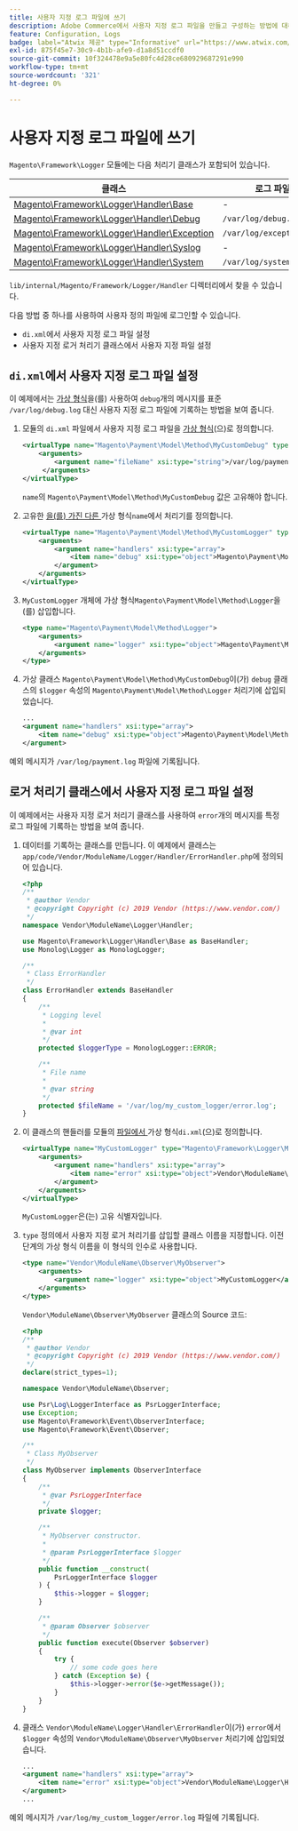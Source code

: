 ```yaml
---
title: 사용자 지정 로그 파일에 쓰기
description: Adobe Commerce에서 사용자 지정 로그 파일을 만들고 구성하는 방법에 대해 알아봅니다. 로거 처리기 및 사용자 지정 로깅 구현을 검색합니다.
feature: Configuration, Logs
badge: label="Atwix 제공" type="Informative" url="https://www.atwix.com/" tooltip="아트윅스"
exl-id: 875f45e7-30c9-4b1b-afe9-d1a8d51ccdf0
source-git-commit: 10f324478e9a5e80fc4d28ce680929687291e990
workflow-type: tm+mt
source-wordcount: '321'
ht-degree: 0%

---
```


# 사용자 지정 로그 파일에 쓰기

`Magento\Framework\Logger` 모듈에는 다음 처리기 클래스가 포함되어 있습니다.

| 클래스 | 로그 파일 |
| ----- | -------- |
| [Magento\Framework\Logger\Handler\Base][base] | - |
| [Magento\Framework\Logger\Handler\Debug][debug] | `/var/log/debug.log` |
| [Magento\Framework\Logger\Handler\Exception][exception] | `/var/log/exception.log` |
| [Magento\Framework\Logger\Handler\Syslog][syslog] | - |
| [Magento\Framework\Logger\Handler\System][system] | `/var/log/system.log` |

`lib/internal/Magento/Framework/Logger/Handler` 디렉터리에서 찾을 수 있습니다.

다음 방법 중 하나를 사용하여 사용자 정의 파일에 로그인할 수 있습니다.

- `di.xml`에서 사용자 지정 로그 파일 설정
- 사용자 지정 로거 처리기 클래스에서 사용자 지정 파일 설정

## `di.xml`에서 사용자 지정 로그 파일 설정

이 예제에서는 [가상 형식](https://developer.adobe.com/commerce/php/development/build/dependency-injection-file/#virtual-types)을(를) 사용하여 `debug`개의 메시지를 표준 `/var/log/debug.log` 대신 사용자 지정 로그 파일에 기록하는 방법을 보여 줍니다.

1. 모듈의 `di.xml` 파일에서 사용자 지정 로그 파일을 [가상 형식](https://developer.adobe.com/commerce/php/development/build/dependency-injection-file/#virtual-types)&#x200B;(으)로 정의합니다.

   ```xml
   <virtualType name="Magento\Payment\Model\Method\MyCustomDebug" type="Magento\Framework\Logger\Handler\Base">
       <arguments>
           <argument name="fileName" xsi:type="string">/var/log/payment.log</argument>
        </arguments>
   </virtualType>
   ```

   `name`의 `Magento\Payment\Model\Method\MyCustomDebug` 값은 고유해야 합니다.

1. 고유한 [을(를) 가진 다른 &#x200B;](https://developer.adobe.com/commerce/php/development/build/dependency-injection-file/#virtual-types)가상 형식`name`에서 처리기를 정의합니다.

   ```xml
   <virtualType name="Magento\Payment\Model\Method\MyCustomLogger" type="Magento\Framework\Logger\Monolog">
       <arguments>
           <argument name="handlers" xsi:type="array">
               <item name="debug" xsi:type="object">Magento\Payment\Model\Method\MyCustomDebug</item>
           </argument>
       </arguments>
   </virtualType>
   ```

1. `MyCustomLogger` 개체에 [&#x200B; &#x200B;](https://developer.adobe.com/commerce/php/development/build/dependency-injection-file/#virtual-types)가상 형식`Magento\Payment\Model\Method\Logger`을(를) 삽입합니다.

   ```xml
   <type name="Magento\Payment\Model\Method\Logger">
       <arguments>
           <argument name="logger" xsi:type="object">Magento\Payment\Model\Method\MyCustomLogger</argument>
       </arguments>
   </type>
   ```

1. 가상 클래스 `Magento\Payment\Model\Method\MyCustomDebug`이(가) `debug` 클래스의 `$logger` 속성의 `Magento\Payment\Model\Method\Logger` 처리기에 삽입되었습니다.

   ```xml
   ...
   <argument name="handlers" xsi:type="array">
       <item name="debug" xsi:type="object">Magento\Payment\Model\Method\MyCustomDebug</item>
   </argument>
   ```

예외 메시지가 `/var/log/payment.log` 파일에 기록됩니다.

## 로거 처리기 클래스에서 사용자 지정 로그 파일 설정

이 예제에서는 사용자 지정 로거 처리기 클래스를 사용하여 `error`개의 메시지를 특정 로그 파일에 기록하는 방법을 보여 줍니다.

1. 데이터를 기록하는 클래스를 만듭니다. 이 예제에서 클래스는 `app/code/Vendor/ModuleName/Logger/Handler/ErrorHandler.php`에 정의되어 있습니다.

   ```php
   <?php
   /**
    * @author Vendor
    * @copyright Copyright (c) 2019 Vendor (https://www.vendor.com/)
    */
   namespace Vendor\ModuleName\Logger\Handler;
   
   use Magento\Framework\Logger\Handler\Base as BaseHandler;
   use Monolog\Logger as MonologLogger;
   
   /**
    * Class ErrorHandler
    */
   class ErrorHandler extends BaseHandler
   {
       /**
        * Logging level
        *
        * @var int
        */
       protected $loggerType = MonologLogger::ERROR;
   
       /**
        * File name
        *
        * @var string
        */
       protected $fileName = '/var/log/my_custom_logger/error.log';
   }
   ```

1. 이 클래스의 핸들러를 모듈의 [&#x200B; 파일에서 &#x200B;](https://developer.adobe.com/commerce/php/development/build/dependency-injection-file/#virtual-types)가상 형식`di.xml`(으)로 정의합니다.

   ```xml
   <virtualType name="MyCustomLogger" type="Magento\Framework\Logger\Monolog">
       <arguments>
           <argument name="handlers" xsi:type="array">
               <item name="error" xsi:type="object">Vendor\ModuleName\Logger\Handler\ErrorHandler</item>
           </argument>
       </arguments>
   </virtualType>
   ```

   `MyCustomLogger`은(는) 고유 식별자입니다.

1. `type` 정의에서 사용자 지정 로거 처리기를 삽입할 클래스 이름을 지정합니다. 이전 단계의 가상 형식 이름을 이 형식의 인수로 사용합니다.

   ```xml
   <type name="Vendor\ModuleName\Observer\MyObserver">
       <arguments>
           <argument name="logger" xsi:type="object">MyCustomLogger</argument>
       </arguments>
   </type>
   ```

   `Vendor\ModuleName\Observer\MyObserver` 클래스의 Source 코드:

   ```php
   <?php
   /**
    * @author Vendor
    * @copyright Copyright (c) 2019 Vendor (https://www.vendor.com/)
    */
   declare(strict_types=1);
   
   namespace Vendor\ModuleName\Observer;
   
   use Psr\Log\LoggerInterface as PsrLoggerInterface;
   use Exception;
   use Magento\Framework\Event\ObserverInterface;
   use Magento\Framework\Event\Observer;
   
   /**
    * Class MyObserver
    */
   class MyObserver implements ObserverInterface
   {
       /**
        * @var PsrLoggerInterface
        */
       private $logger;
   
       /**
        * MyObserver constructor.
        *
        * @param PsrLoggerInterface $logger
        */
       public function __construct(
           PsrLoggerInterface $logger
       ) {
           $this->logger = $logger;
       }
   
       /**
        * @param Observer $observer
        */
       public function execute(Observer $observer)
       {
           try {
               // some code goes here
           } catch (Exception $e) {
               $this->logger->error($e->getMessage());
           }
       }
   }
   ```

1. 클래스 `Vendor\ModuleName\Logger\Handler\ErrorHandler`이(가) `error`에서 `$logger` 속성의 `Vendor\ModuleName\Observer\MyObserver` 처리기에 삽입되었습니다.

   ```xml
   ...
   <argument name="handlers" xsi:type="array">
       <item name="error" xsi:type="object">Vendor\ModuleName\Logger\Handler\ErrorHandler</item>
   </argument>
   ...
   ```

예외 메시지가 `/var/log/my_custom_logger/error.log` 파일에 기록됩니다.

<!-- link definitions -->

[base]: https://github.com/magento/magento2/blob/2.4/lib/internal/Magento/Framework/Logger/Handler/Base.php
[debug]: https://github.com/magento/magento2/blob/2.4/lib/internal/Magento/Framework/Logger/Handler/Debug.php
[exception]: https://github.com/magento/magento2/blob/2.4/lib/internal/Magento/Framework/Logger/Handler/Exception.php
[syslog]: https://github.com/magento/magento2/blob/2.4/lib/internal/Magento/Framework/Logger/Handler/Syslog.php
[system]: https://github.com/magento/magento2/blob/2.4/lib/internal/Magento/Framework/Logger/Handler/System.php
